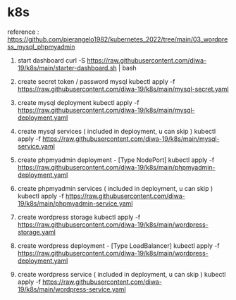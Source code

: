 # k8s

reference :
https://github.com/pierangelo1982/kubernetes_2022/tree/main/03_wordpress_mysql_phpmyadmin

1. start dashboard
curl -S https://raw.githubusercontent.com/diwa-19/k8s/main/starter-dashboard.sh | bash

2. create secret token / password mysql 
kubectl apply -f https://raw.githubusercontent.com/diwa-19/k8s/main/mysql-secret.yaml

3. create mysql deployment
kubectl apply -f https://raw.githubusercontent.com/diwa-19/k8s/main/mysql-deployment.yaml

4. create mysql services ( included in deployment, u can skip )
kubectl apply -f https://raw.githubusercontent.com/diwa-19/k8s/main/mysql-service.yaml

5. create phpmyadmin deployment - [Type NodePort]
kubectl apply -f https://raw.githubusercontent.com/diwa-19/k8s/main/phpmyadmin-deployment.yaml

6. create phpmyadmin services ( included in deployment, u can skip )
kubectl apply -f https://raw.githubusercontent.com/diwa-19/k8s/main/phpmyadmin-service.yaml

7. create wordpress storage
kubectl apply -f https://raw.githubusercontent.com/diwa-19/k8s/main/wordpress-storage.yaml

8. create wordpress deployment - [Type LoadBalancer]
kubectl apply -f https://raw.githubusercontent.com/diwa-19/k8s/main/wordpress-deployment.yaml

9. create wordpress service ( included in deployment, u can skip )
kubectl apply -f https://raw.githubusercontent.com/diwa-19/k8s/main/wordpress-service.yaml
